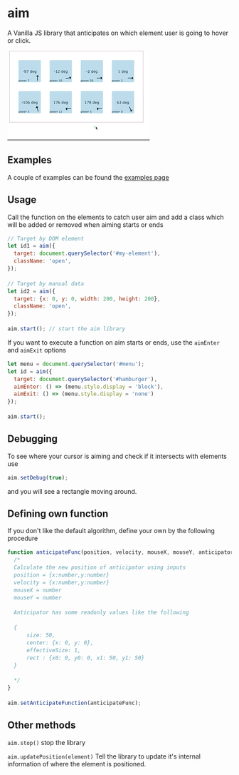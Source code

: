 # aim

A Vanilla JS library that anticipates on which element user is going to hover or click.

![test](img/demo.gif 'lorem')

## Examples

A couple of examples can be found the [examples page](http://kunukn.github.io/aim/examples/index.html)

## Usage

Call the function on the elements to catch user aim and add a class which will be added or removed when aiming starts or ends

```javascript
// Target by DOM element
let id1 = aim({
  target: document.querySelector('#my-element'),
  className: 'open',
});

// Target by manual data
let id2 = aim({
  target: {x: 0, y: 0, width: 200, height: 200},
  className: 'open',
});

aim.start(); // start the aim library
```

If you want to execute a function on aim starts or ends, use the `aimEnter` and `aimExit` options

```javascript
let menu = document.querySelector('#menu');
let id = aim({
  target: document.querySelector('#hamburger'),
  aimEnter: () => (menu.style.display = 'block'),
  aimExit: () => (menu.style.display = 'none')
});

aim.start();
```

## Debugging

To see where your cursor is aiming and check if it intersects with elements use

```javascript
aim.setDebug(true);
```

and you will see a rectangle moving around.

## Defining own function

If you don't like the default algorithm, define your own by the following procedure

```javascript
function anticipateFunc(position, velocity, mouseX, mouseY, anticipator) {
  /*
  Calculate the new position of anticipator using inputs
  position = {x:number,y:number}
  velocity = {x:number,y:number}
  mouseX = number
  mouseY = number

  Anticipator has some readonly values like the following

  {
      size: 50,
      center: {x: 0, y: 0},
      effectiveSize: 1,
      rect : {x0: 0, y0: 0, x1: 50, y1: 50}
  }

  */
}

aim.setAnticipateFunction(anticipateFunc);
```

## Other methods

`aim.stop()` stop the library

`aim.updatePosition(element)` Tell the library to update it's internal information of where the element is positioned.
